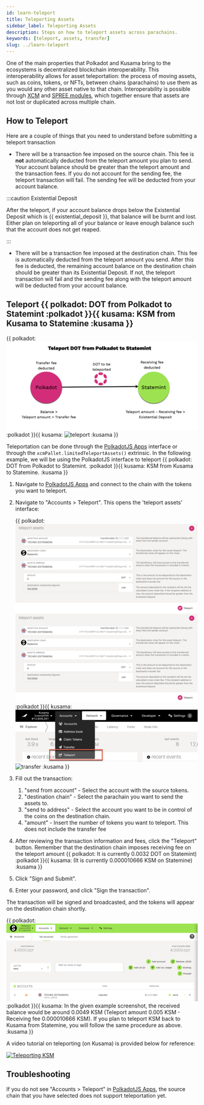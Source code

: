 ```yaml
---
id: learn-teleport
title: Teleporting Assets
sidebar_label: Teleporting Assets
description: Steps on how to teleport assets across parachains.
keywords: [teleport, assets, transfer]
slug: ../learn-teleport
---
```


One of the main properties that Polkadot and Kusama bring to the ecosystems is decentralized
blockchain interoperability. This interoperability allows for asset teleportation: the process of
moving assets, such as coins, tokens, or NFTs, between chains (parachains) to use them as you would
any other asset native to that chain. Interoperability is possible through [XCM][] and [SPREE
modules][], which together ensure that assets are not lost or duplicated across multiple chain.

## How to Teleport

Here are a couple of things that you need to understand before submitting a teleport transaction

- There will be a transaction fee imposed on the source chain. This fee is **not** automatically
  deducted from the teleport amount you plan to send. Your account balance should be greater than
  the teleport amount and the transaction fees. If you do not account for the sending fee, the
  teleport transaction will fail. The sending fee will be deducted from your account balance.

:::caution Existential Deposit

  After the teleport, if your account balance drops below the Existential Deposit which is 
{{ existential_deposit }}, that balance will be burnt and lost. Either plan on teleporting all of 
  your balance or leave enough balance such that the account does not get reaped.
  
:::

- There will be a transaction fee imposed at the destination chain. This fee is automatically
  deducted from the teleport amount you send. After this fee is deducted, the remaining account
  balance on the destination chain should be greater than its Existential Deposit. If not, the
  teleport transaction will fail and the sending fee along with the teleport amount will be deducted
  from your account balance.

## Teleport {{ polkadot: DOT from Polkadot to Statemint :polkadot }}{{ kusama: KSM from Kusama to Statemine  :kusama }}


{{ polkadot: ![teleport](../assets/Teleport-DOT-Statemint.png) :polkadot }}{{ kusama: ![teleport](../assets/kusama/KSM-teleport-small.png) :kusama }}
  

Teleportation can be done through the [PolkadotJS Apps] interface or through the
`xcmPallet.limitedTeleportAssets()` extrinsic. In the following example, we will be using the
PolkadotJS interface to teleport {{ polkadot: DOT from Polkadot to Statemint. :polkadot }}{{ kusama: KSM from Kusama to Statemine. :kusama }}

1. Navigate to [PolkadotJS Apps] and connect to the chain with the tokens you want to teleport.
2. Navigate to "Accounts > Teleport". This opens the 'teleport assets' interface:

   {{ polkadot: ![teleport](../assets/statemint/Statemint-Teleport-2.png)
   ![teleport](../assets/statemint/Statemint-Teleport-2.png) :polkadot }}{{ kusama: ![teleport](../assets/kusama/KSM-Teleport-Kusama.png) ![transfer](../assets/kusama/ksm-teleport-apps.png) :kusama }}

3. Fill out the transaction:
   1. "send from account" - Select the account with the source tokens.
   2. "destination chain" - Select the parachain you want to send the assets to.
   3. "send to address" - Select the account you want to be in control of the coins on the
      destination chain.
   4. "amount" - Insert the number of tokens you want to teleport. This does not include the
      transfer fee
4. After reviewing the transaction information and fees, click the "Teleport" button. Remember that
   the destination chain imposes receiving fee on the teleport amount {{ polkadot: It is currently 0.0032 DOT on
   Statemint) :polkadot }}{{ kusama: (It is currently 0.000010666 KSM on
   Statemine) :kusama }}
5. Click "Sign and Submit".
6. Enter your password, and click "Sign the transaction".

The transaction will be signed and broadcasted, and the tokens will appear on the destination chain
shortly. 

{{ polkadot: ![teleport balance](../assets/statemint/Statemint-Teleport-3.png)  :polkadot }}{{ kusama: In the given example screenshot, the received balance would be around 0.0049 KSM (Teleport amount
0.005 KSM - Receiving fee 0.000010666 KSM). If you plan to teleport KSM back to Kusama from Statemine, you
will follow the same procedure as above. :kusama }}

A video tutorial on teleporting (on Kusama) is provided below for reference:

[![Teleporting KSM](https://img.youtube.com/vi/PGyDpH2kad8/0.jpg)](https://youtu.be/PGyDpH2kad8)

## Troubleshooting

If you do not see "Accounts > Teleport" in [PolkadotJS Apps], the source chain that you have
selected does not support teleportation yet.

[polkadotjs apps]: https://polkadot.js.org/apps/
[xcm]: learn-cross-consensus.md
[spree modules]: learn-spree.md
